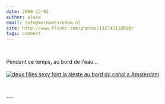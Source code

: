 ```yaml
---
date: 2008-12-01
author: aloxe
email: info@meinamtsredam.nl
site: http://www.flickr.com/photos/13274211@N00/
tags: comment
---
```


<p>&nbsp;</p>

<p>Pendant ce temps, au bord de l'eau...<br />
<br />
<a href="http://www.flickr.com/photos/13274211@N00/2192887981/"><img alt="deux filles sexy font la sieste au bord du canal a Amsterdam" src="http://farm3.static.flickr.com/2366/2192887981_6925e36388_m.jpg" /></a></p>

<p>&nbsp;</p>
---